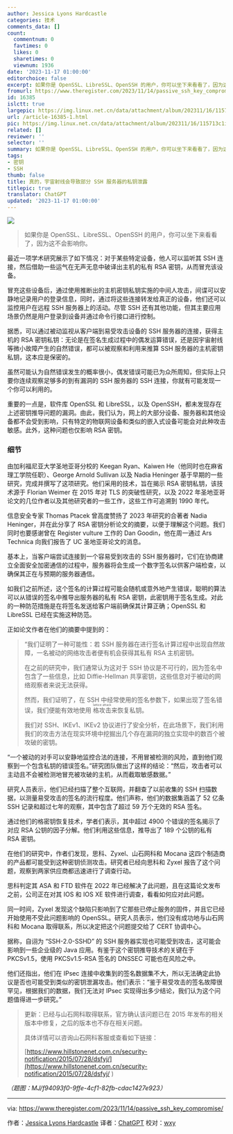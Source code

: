 ```yaml
---
author: Jessica Lyons Hardcastle
categories: 技术
comments_data: []
count:
  commentnum: 0
  favtimes: 0
  likes: 0
  sharetimes: 0
  viewnum: 1936
date: '2023-11-17 01:00:00'
editorchoice: false
excerpt: 如果你是 OpenSSL、LibreSSL、OpenSSH 的用户，你可以坐下来看看了，因为这不会影响你。
fromurl: https://www.theregister.com/2023/11/14/passive_ssh_key_compromise/
id: 16385
islctt: true
largepic: https://img.linux.net.cn/data/attachment/album/202311/16/115713c1i4nfkv3w1n1gb3.png
url: /article-16385-1.html
pic: https://img.linux.net.cn/data/attachment/album/202311/16/115713c1i4nfkv3w1n1gb3.png.thumb.jpg
related: []
reviewer: ''
selector: ''
summary: 如果你是 OpenSSL、LibreSSL、OpenSSH 的用户，你可以坐下来看看了，因为这不会影响你。
tags:
- 密钥
- SSH
thumb: false
title: 真的，宇宙射线会导致部分 SSH 服务器的私钥泄露
titlepic: true
translator: ChatGPT
updated: '2023-11-17 01:00:00'
---
```


![](https://img.linux.net.cn/data/attachment/album/202311/16/115713c1i4nfkv3w1n1gb3.png)



> 
> 如果你是 OpenSSL、LibreSSL、OpenSSH 的用户，你可以坐下来看看了，因为这不会影响你。
> 
> 
> 


最近一项学术研究展示了如下情况：对于某些特定设备，他人可以监听其 SSH 连接，然后借助一些运气在无声无息中破译出主机的私有 RSA 密钥，从而冒充该设备。


冒充这些设备后，通过使用推断出的主机密钥私钥实施的中间人攻击，间谍可以安静地记录用户的登录信息，同时，通过将这些连接转发给真正的设备，他们还可以监控用户在远程 SSH 服务器上的活动。尽管 SSH 还有其他功能，但其主要应用场景仍然是用户登录到设备并通过命令行接口进行控制。


据悉，可以通过被动监视从客户端到易受攻击设备的 SSH 服务器的连接，获得主机的 RSA 密钥私钥：无论是在签名生成过程中的偶发运算错误，还是因宇宙射线等微小故障产生的自然错误，都可以被观察和利用来推算 SSH 服务器的主机密钥私钥，这本应是保密的。


虽然可能认为自然错误发生的概率很小，偶发错误可能已为众所周知，但实际上只要你连续观察足够多的到有漏洞的 SSH 服务器的 SSH 连接，你就有可能发现一个你可以利用的。


重要的一点是，软件库 OpenSSL 和 LibreSSL，以及 OpenSSH，都未发现存在上述密钥推导问题的漏洞。由此，我们认为，网上的大部分设备、服务器和其他设备都不会受到影响，只有特定的物联网设备和类似的嵌入式设备可能会对此种攻击敏感。此外，这种问题也仅影响 RSA 密钥。


### 细节


由加利福尼亚大学圣地亚哥分校的 Keegan Ryan、Kaiwen He（他同时也在麻省理工学院任职）、George Arnold Sullivan 以及 Nadia Heninger 基于早期的一些研究，完成并撰写了这项研究。他们采用的技术，旨在揭示 RSA 密钥私钥，该技术源于 Florian Weimer 在 2015 年对 TLS 的突破性研究，以及 2022 年圣地亚哥论文的几位作者以及其他研究者的一些工作，这些工作可追溯到 1990 年代。


信息安全专家 Thomas Ptacek 曾高度赞扬了 2023 年研究的合著者 Nadia Heninger，并在此分享了 RSA 密钥分析论文的摘要，以便于理解这个问题。我们同时也要感谢曾在 Register vulture 工作的 Dan Goodin，他在周一通过 Ars Technica 向我们报告了 UC 圣地亚哥论文的消息。


基本上，当客户端尝试连接到一个容易受到攻击的 SSH 服务器时，它们在协商建立全面安全加密通信的过程中，服务器将会生成一个数字签名以供客户端检查，以确保其正在与预期的服务器通信。


如我们之前所述，这个签名的计算过程可能会随机或意外地产生错误，聪明的算法可以从错误的签名中推导出服务器的私有 RSA 密钥，此密钥用于签名生成。对此的一种防范措施是在将签名发送给客户端前确保其计算正确；OpenSSL 和 LibreSSL 已经在实施这种防范。


正如论文作者在他们的摘要中提到的：



> 
> “我们证明了一种可能性：若 SSH 服务器在进行签名计算过程中出现自然故障，一名被动的网络攻击者便有机会获得其私有 RSA 主机密钥。
> 
> 
> 在之前的研究中，我们通常认为这对于 SSH 协议是不可行的，因为签名中包含了一些信息，比如 Diffie-Hellman 共享密钥，这些信息对于被动的网络观察者来说无法获得。
> 
> 
> 然而，我们证明了，在 SSH 中经常使用的签名参数下，如果出现了签名错误，我们便能有效地使用 <ruby> 格攻击 <rt>  lattice attack </rt></ruby> 来恢复私钥。
> 
> 
> 我们对 SSH、IKEv1、IKEv2 协议进行了安全分析，在此场景下，我们利用我们的攻击方法在现实环境中挖掘出几个存在漏洞的独立实现中的数百个被攻破的密钥。
> 
> 
> 


“一个被动的对手可以安静地监控合法的连接，不用冒被检测的风险，直到他们观察到一个包含私钥的错误签名。”研究团队做出了这样的结论：“然后，攻击者可以主动且不会被检测地冒充被攻破的主机，从而截取敏感数据。”


研究人员表示，他们已经扫描了整个互联网，并翻查了以前收集的 SSH 扫描数据，以测量易受攻击的签名的流行程度。他们声称，他们的数据集涵盖了 52 亿条 SSH 记录和超过七年的观察，其中包含了超过 59 万个无效的 RSA 签名。


通过他们的格密钥恢复技术，学者们表示，其中超过 4900 个错误的签名揭示了对应 RSA 公钥的因子分解。他们利用这些信息，推导出了 189 个公钥的私有 RSA 密钥。


在他们的研究中，作者们发现，思科、Zyxel、山石网科和 Mocana 这四个制造商的产品都可能受到这种密钥侦测攻击。研究者已经向思科和 Zyxel 报告了这个问题，观察到两家供应商都迅速进行了调查行动。


思科判定其 ASA 和 FTD 软件在 2022 年已经解决了此问题，且在这篇论文发布之前，公司正在对其 IOS 和 IOS XE 软件进行调查，看看如何应对此问题。


同一时间，Zyxel 发现这个缺陷只影响到了它那些已停止服务的固件，并且它已经开始使用不受此问题影响的 OpenSSL。研究人员表示，他们没有成功地与山石网科和 Mocana 取得联系，所以决定把这个问题提交给了 CERT 协调中心。


据称，自诩为 “SSH-2.0-SSHD” 的 SSH 服务器实现也可能受到攻击，这可能会影响到一些企业级的 Java 应用。有鉴于这个密钥推导技术的关键在于 PKCSv1.5，使用 PKCSv1.5-RSA 签名的 DNSSEC 可能也在风险之中。


他们还指出，他们在 IPsec 连接中收集到的签名数据集不大，所以无法确定此协议是否也可能受到类似的密钥泄漏攻击。他们表示：“鉴于易受攻击的签名故障很罕见，根据我们的数据，我们无法对 IPsec 实现得出多少结论，我们认为这个问题值得进一步研究。”



> 
> 更新：已经与山石网科取得联系，官方确认该问题已在 2015 年发布的相关版本中修复，之后的版本也不存在相关问题。
> 
> 
> 具体详情可以咨询山石网科客服或查看如下链接： 
> 
> 
> [https://www.hillstonenet.com.cn/security-notification/2015/07/28/dsfyj/](https://www.hillstonenet.com.cn/security-notification/2015/07/28/dsfyj/ )  
> 
> 
> 


*（题图：MJ/f94093f0-9ffe-4cf1-82fb-cdac1427e923）*




---


via: <https://www.theregister.com/2023/11/14/passive_ssh_key_compromise/>


作者：[Jessica Lyons Hardcastle](https://www.theregister.com/Author/Jessica-Lyons-Hardcastle) 译者：[ChatGPT](https://linux.cn/lctt/ChatGPT) 校对：[wxy](https://github.com/wxy)